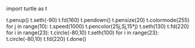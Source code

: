  import turtle as t

 t.penup()
 t.seth(-90)
 t.fd(160)
 t.pendown()
 t.pensize(20)
 t.colormode(255)
 for j in range(10):
 t.speed(1000)
 t.pencolor(25*j,5*j,15*j)
 t.seth(130)
 t.fd(220)
 for i in range(23):
 t.circle(-80,10)
 t.seth(100)
 for i in range(23):
 t.circle(-80,10)
 t.fd(220)
 t.done()
